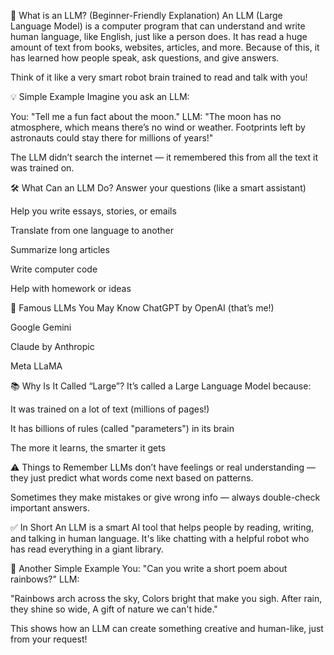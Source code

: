 🌟 What is an LLM? (Beginner-Friendly Explanation)
An LLM (Large Language Model) is a computer program that can understand and write human language, like English, just like a person does. It has read a huge amount of text from books, websites, articles, and more. Because of this, it has learned how people speak, ask questions, and give answers.

Think of it like a very smart robot brain trained to read and talk with you!

💡 Simple Example
Imagine you ask an LLM:

You: "Tell me a fun fact about the moon."
LLM: "The moon has no atmosphere, which means there’s no wind or weather. Footprints left by astronauts could stay there for millions of years!"

The LLM didn’t search the internet — it remembered this from all the text it was trained on.

🛠️ What Can an LLM Do?
Answer your questions (like a smart assistant)

Help you write essays, stories, or emails

Translate from one language to another

Summarize long articles

Write computer code

Help with homework or ideas

🤖 Famous LLMs You May Know
ChatGPT by OpenAI (that’s me!)

Google Gemini

Claude by Anthropic

Meta LLaMA

📚 Why Is It Called “Large”?
It’s called a Large Language Model because:

It was trained on a lot of text (millions of pages!)

It has billions of rules (called "parameters") in its brain

The more it learns, the smarter it gets

⚠️ Things to Remember
LLMs don’t have feelings or real understanding — they just predict what words come next based on patterns.

Sometimes they make mistakes or give wrong info — always double-check important answers.

✅ In Short
An LLM is a smart AI tool that helps people by reading, writing, and talking in human language. It's like chatting with a helpful robot who has read everything in a giant library.

🧠 Another Simple Example
You: "Can you write a short poem about rainbows?"
LLM:

"Rainbows arch across the sky,
Colors bright that make you sigh.
After rain, they shine so wide,
A gift of nature we can't hide."

This shows how an LLM can create something creative and human-like, just from your request!